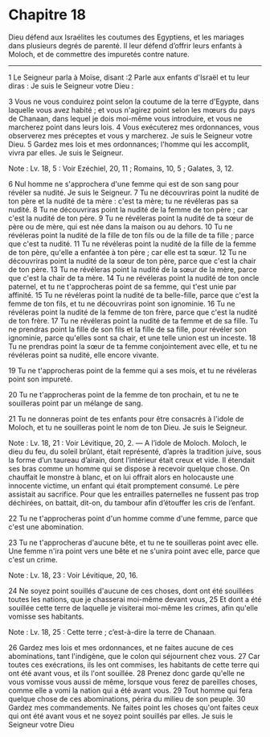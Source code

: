 # Chapitre 18

Dieu défend aux Israélites les coutumes des Egyptiens, et les mariages dans plusieurs degrés de parenté.
Il leur défend d’offrir leurs enfants à Moloch, et de commettre des impuretés contre nature.

***

1 Le Seigneur parla à Moïse, disant :2 Parle aux enfants d'Israël et tu leur diras : Je suis le Seigneur votre Dieu :


3 Vous ne vous conduirez point selon la coutume de la terre d'Egypte, dans laquelle vous avez habité ; et vous n'agirez point selon les mœurs du pays de Chanaan, dans lequel je dois moi-même vous introduire, et vous ne marcherez point dans leurs lois. 4 Vous exécuterez mes ordonnances, vous observerez mes préceptes et vous y marcherez. Je suis le Seigneur votre Dieu. 5 Gardez mes lois et mes ordonnances; l'homme qui les accomplit, vivra par elles. Je suis le Seigneur.

<span class="bible-note">Note : </span> Lv. 18, 5 : Voir Ezéchiel, 20, 11 ; Romains, 10, 5 ; Galates, 3, 12.


6 Nul homme ne s'approchera d'une femme qui est de son sang pour révéler sa nudité. Je suis le Seigneur. 7 Tu ne découvriras point la nudité de ton père et la nudité de ta mère : c'est ta mère; tu ne révéleras pas sa nudité. 8 Tu ne découvriras point la nudité de la femme de ton père ; car c'est la nudité de ton père. 9 Tu ne révéleras point la nudité de ta sœur de père ou de mère, qui est née dans la maison ou au dehors. 10 Tu ne révéleras point la nudité de la fille de ton fils ou de la fille de ta fille ; parce que c'est ta nudité. 11 Tu ne révéleras point la nudité de la fille de la femme de ton père, qu'elle a enfantée à ton père ; car elle est ta sœur. 12 Tu ne découvriras point la nudité de la sœur de ton père, parce que c'est la chair de ton père. 13 Tu ne révéleras point la nudité de la sœur de la mère, parce que c'est la chair de ta mère. 14 Tu ne révéleras point la nudité de ton oncle paternel, et tu ne t'approcheras point de sa femme, qui t'est unie par affinité. 15 Tu ne révéleras point la nudité de ta
belle-fille, parce que c'est la femme de ton fils, et tu ne découvriras point son ignominie. 16 Tu ne révéleras point la nudité de la femme de ton frère, parce que c'est la nudité de ton frère. 17 Tu ne révéleras point la nudité de ta femme et de sa fille. Tu ne prendras point la fille de son fils et la fille de sa fille, pour révéler son ignominie, parce qu'elles sont sa chair, et une telle union est un inceste. 18 Tu ne prendras point la sœur de ta femme conjointement avec elle, et tu ne révéleras point sa nudité, elle encore vivante.


19 Tu ne t'approcheras point de la femme qui a ses mois, et tu ne révéleras point son impureté.


20 Tu ne t'approcheras point de la femme de ton prochain, et tu ne te souilleras point par un mélange de sang.


21 Tu ne donneras point de tes enfants pour être consacrés à l'idole de Moloch, et tu ne souilleras point le nom de ton Dieu. Je suis le Seigneur.

<span class="bible-note">Note : </span> Lv. 18, 21 : Voir Lévitique, 20, 2. ― A l’idole de Moloch. Moloch, le dieu du feu, du soleil brûlant, était représenté, d’après la tradition juive, sous la forme d’un taureau d’airain, dont l’intérieur était creux et vide. Il étendait ses bras comme un homme qui se dispose à recevoir quelque chose. On chauffait le monstre à blanc, et on lui offrait alors en holocauste une innocente victime, un enfant qui était promptement consumé. Le père assistait au sacrifice. Pour que les entrailles paternelles ne fussent pas trop déchirées, on battait, dit-on, du tambour afin d’étouffer les cris de l’enfant.


22 Tu ne t'approcheras point d'un homme comme d'une femme, parce que c'est une abomination.


23 Tu ne t'approcheras d'aucune bête, et tu ne te souilleras point avec elle. Une femme n'ira point vers une bête et ne s'unira point avec elle, parce que c'est un crime.

<span class="bible-note">Note : </span> Lv. 18, 23 : Voir Lévitique, 20, 16.


24 Ne soyez point souillés d'aucune de ces choses, dont ont été souillées toutes les nations, que je chasserai moi-même devant vous, 25 Et dont a été souillée cette terre de laquelle je visiterai moi-même les crimes, afin qu'elle vomisse ses habitants.

<span class="bible-note">Note : </span> Lv. 18, 25 : Cette terre ; c’est-à-dire la terre de Chanaan.

26 Gardez mes lois et mes ordonnances, et ne faites aucune de ces abominations, tant l'indigène, que le colon qui séjournent chez vous. 27 Car toutes ces exécrations, ils les ont commises, les habitants de cette terre qui ont été avant vous, et ils l'ont souillée. 28 Prenez donc garde qu'elle ne vous vomisse vous aussi de même, lorsque vous ferez de pareilles choses, comme elle a vomi la nation qui a été avant vous. 29 Tout homme qui fera quelque chose de ces abominations, périra du milieu de son peuple. 30 Gardez mes commandements. Ne faites point les choses qu'ont faites ceux qui ont été avant vous et ne soyez point souillés par elles. Je suis le Seigneur votre Dieu

